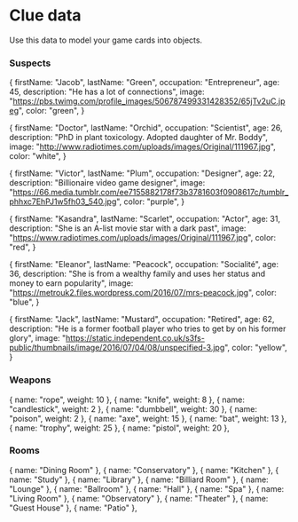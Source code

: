 # Clue data

Use this data to model your game cards into objects.

### Suspects

{
firstName: "Jacob",
lastName: "Green",
occupation: "Entrepreneur",
age: 45,
description: "He has a lot of connections",
image: "https://pbs.twimg.com/profile_images/506787499331428352/65jTv2uC.jpeg",
color: "green",
}

{
firstName: "Doctor",
lastName: "Orchid",
occupation: "Scientist",
age: 26,
description: "PhD in plant toxicology. Adopted daughter of Mr. Boddy",
image: "http://www.radiotimes.com/uploads/images/Original/111967.jpg",
color: "white",
}

{
firstName: "Victor",
lastName: "Plum",
occupation: "Designer",
age: 22,
description: "Billionaire video game designer",
image: "https://66.media.tumblr.com/ee7155882178f73b3781603f0908617c/tumblr_phhxc7EhPJ1w5fh03_540.jpg",
color: "purple",
}

{
firstName: "Kasandra",
lastName: "Scarlet",
occupation: "Actor",
age: 31,
description: "She is an A-list movie star with a dark past",
image: "https://www.radiotimes.com/uploads/images/Original/111967.jpg",
color: "red",
}

{
firstName: "Eleanor",
lastName: "Peacock",
occupation: "Socialité",
age: 36,
description: "She is from a wealthy family and uses her status and money to earn popularity",
image: "https://metrouk2.files.wordpress.com/2016/07/mrs-peacock.jpg",
color: "blue",
}

{
firstName: "Jack",
lastName: "Mustard",
occupation: "Retired",
age: 62,
description: "He is a former football player who tries to get by on his former glory",
image: "https://static.independent.co.uk/s3fs-public/thumbnails/image/2016/07/04/08/unspecified-3.jpg",
color: "yellow",
}

### Weapons

{ name: "rope", weight: 10 },
{ name: "knife", weight: 8 },
{ name: "candlestick", weight: 2 },
{ name: "dumbbell", weight: 30 },
{ name: "poison", weight: 2 },
{ name: "axe", weight: 15 },
{ name: "bat", weight: 13 },
{ name: "trophy", weight: 25 },
{ name: "pistol", weight: 20 },

### Rooms

{ name: "Dining Room" },
{ name: "Conservatory" },
{ name: "Kitchen" },
{ name: "Study" },
{ name: "Library" },
{ name: "Billiard Room" },
{ name: "Lounge" },
{ name: "Ballroom" },
{ name: "Hall" },
{ name: "Spa" },
{ name: "Living Room" },
{ name: "Observatory" },
{ name: "Theater" },
{ name: "Guest House" },
{ name: "Patio" },
